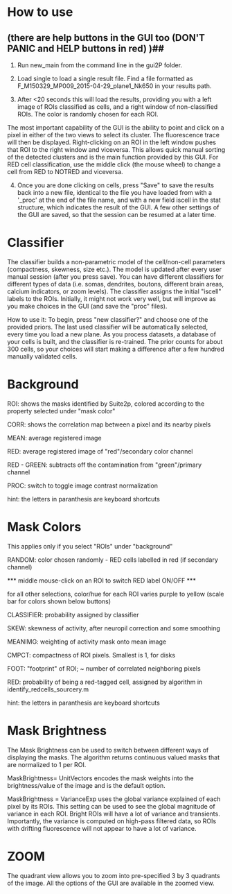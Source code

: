 # How to use
## (there are help buttons in the GUI too (DON'T PANIC and HELP buttons in red) )##

1) Run new_main from the command line in the gui2P folder. 

2) Load single to load a single result file. Find a file formatted as F_M150329_MP009_2015-04-29_plane1_Nk650 in your results path. 

3) After <20 seconds this will load the results, providing you with a left image of ROIs classified as cells, and a right window of non-classified ROIs. The color is randomly chosen for each ROI.

The most important capability of the GUI is the ability to point and click on a pixel in either of the two views to select its cluster. The fluorescence trace will then be displayed. Right-clicking on an ROI in the left window pushes that ROI to the right window and viceversa. This allows quick manual sorting of the detected clusters and is the main function provided by this GUI. For RED cell classification, use the middle click (the mouse wheel) to change a cell from RED to NOTRED and viceversa.

4) Once you are done clicking on cells, press "Save"  to save the results back into a new file, identical to the file you have loaded from with a '_proc' at the end of the file name, and with a new field iscell in the stat structure, which indicates the result of the GUI. A few other settings of the GUI are saved, so that the session can be resumed at a later time. 

# Classifier

The classifier builds a non-parametric model of the cell/non-cell parameters (compactness, skewness, size etc.). The model is updated after every user manual session (after you press save). You can have different classifiers for different types of data (i.e. somas, dendrites, boutons, different brain areas, calcium indicators, or zoom levels). The classifier assigns the initial "iscell" labels to the ROIs. Initially, it might not work very well, but will improve as you make choices in the GUI (and save the "proc" files). 

How to use it: 
To begin, press "new classifier?" and choose one of the provided priors.
The last used classifier will be automatically selected, every time you load a new plane.
As you process datasets, a database of your cells is built, and the classifier is re-trained.
The prior counts for about 300 cells, so your choices will start making a difference after a few hundred manually validated cells.


# Background

ROI: shows the masks identified by Suite2p, colored according to the property selected under "mask color"

CORR: shows the correlation map between a pixel and its nearby pixels

MEAN: average registered image

RED: average registered image of "red"/secondary color channel

RED - GREEN: subtracts off the contamination from "green"/primary channel

PROC: switch to toggle image contrast normalization

   hint: the letters in paranthesis are keyboard shortcuts


# Mask Colors

This applies only if you select "ROIs" under "background"

RANDOM: color chosen randomly - RED cells labelled in red (if secondary channel)

   *** middle mouse-click on an ROI to switch RED label ON/OFF ***

for all other selections, color/hue for each ROI varies purple to yellow (scale bar for colors shown below buttons)

CLASSIFIER: probability assigned by classifier

SKEW: skewness of activity, after neuropil correction and some smoothing

MEANIMG: weighting of activity mask onto mean image

CMPCT: compactness of ROI pixels. Smallest is 1, for disks

FOOT: "footprint" of ROI; ~ number of correlated neighboring pixels

RED: probability of being a red-tagged cell, assigned by algorithm in identify_redcells_sourcery.m

   hint: the letters in paranthesis are keyboard shortcuts

# Mask Brightness

The Mask Brightness can be used to switch between different ways of displaying the masks. The algorithm returns continuous valued masks that are normalized to 1 per ROI. 

MaskBrightness= UnitVectors encodes the mask weights into the brightness/value of the image and is the default option. 

MaskBrightness = VarianceExp uses the global variance explained of each pixel by its ROIs. This setting can be used to see the global magnitude of variance in each ROI. Bright ROIs will have a lot of variance and transients. Importantly, the variance is computed on high-pass filtered data, so ROIs with drifting fluorescence will not appear to have a lot of variance. 

# ZOOM

The quadrant view allows you to zoom into pre-specified 3 by 3 quadrants of the image. All the options of the GUI are available in the zoomed view. 


